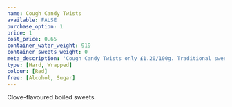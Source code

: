 ```yaml
---
name: Cough Candy Twists
available: FALSE
purchase_option: 1
price: 1
cost_price: 0.65
container_water_weight: 919
container_sweets_weight: 0
meta_description: 'Cough Candy Twists only £1.20/100g. Traditional sweets and more at Humbugs Confectionery Store. Specialists in satisfying your sweet tooth!'
type: [Hard, Wrapped]
colour: [Red]
free: [Alcohol, Sugar]
---
```

Clove-flavoured boiled sweets.